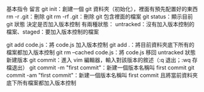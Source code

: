 基本指令
 留言
git init：創建一個 git 資料夾（初始化），裡面有預先配置好的東西
rm -r .git：刪除 git
rm -rf .git：刪除 git 包含裡面的檔案
git status：顯示目前 git 狀態
決定是否加入版本控制
有兩種狀態：
untracked：沒有加入版本控制的檔案、staged：要加入版本控制的檔案

git add code.js：將 code.js 加入版本控制
git add .：將目前資料夾底下所有的檔案都加入版本控制
git rm –cached code.js：將 code.js 移回 untracked 狀態
新建版本
git commit：進入 vim 編輯器，輸入對該版本的敘述（:q 退出；:wq 存檔退出）
git commit -m "first commit"：新建一個版本名稱叫 first commit
git commit -am "first commit"：新建一個版本名稱叫 first commit 且將當前資料夾底下所有檔案都加入版本控制
